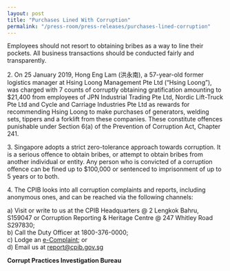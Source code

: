 ```yaml
---
layout: post
title: "Purchases Lined With Corruption"
permalink: "/press-room/press-releases/purchases-lined-corruption"
---
```

Employees should not resort to obtaining bribes as a way to line their pockets. All business transactions should be conducted fairly and transparently.

2\.      On 25 January 2019, Hong Eng Lam (洪永南), a 57-year-old former logistics manager at Hsing Loong Management Pte Ltd (“Hsing Loong”), was charged with 7 counts of corruptly obtaining gratification amounting to $21,400 from employees of JPN Industrial Trading Pte Ltd, Nordic Lift-Truck Pte Ltd and Cycle and Carriage Industries Pte Ltd as rewards for recommending Hsing Loong to make purchases of generators, welding sets, tippers and a forklift from these companies. These constitute offences punishable under Section 6(a) of the Prevention of Corruption Act, Chapter 241.

3\.      Singapore adopts a strict zero-tolerance approach towards corruption. It is a serious offence to obtain bribes, or attempt to obtain bribes from another individual or entity. Any person who is convicted of a corruption offence can be fined up to $100,000 or sentenced to imprisonment of up to 5 years or to both.

4\.      The CPIB looks into all corruption complaints and reports, including anonymous ones, and can be reached via the following channels:

a) Visit or write to us at the CPIB Headquarters @ 2 Lengkok Bahru, S159047 or Corruption Reporting & Heritage Centre @ 247 Whitley Road S297830;<br />
b) Call the Duty Officer at 1800-376-0000;<br />
c) Lodge an [e-Complaint](/e-services/e-complaint-for-corrupt-conduct); or<br>
d) Email us at <a class="spamspan" href="mailto:report@cpib.gov.sg">report@cpib.gov.sg</a>

**Corrupt Practices Investigation Bureau**
